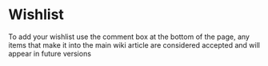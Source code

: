 # Wishlist #

To add your wishlist use the comment box at the bottom of the page, any items that make it into the main wiki article are considered accepted and will appear in future versions